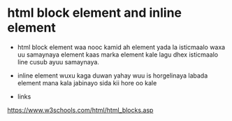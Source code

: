 # html block element and inline element

- html block element waa nooc kamid ah element yada la isticmaalo 
    waxa uu samaynaya element kaas marka element kale lagu dhex isticmaalo 
    line cusub ayuu samaynaya.

- inline element 
wuxu kaga duwan yahay wuu is horgelinaya labada element 
mana kala jabinayo sida kii hore oo kale 



 - links 

 https://www.w3schools.com/html/html_blocks.asp
 